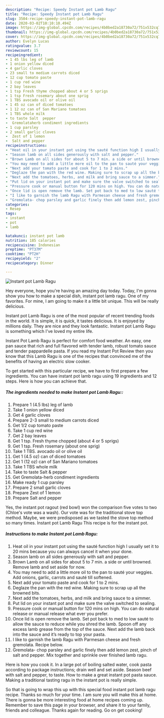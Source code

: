 ```yaml
---
description: "Recipe: Speedy Instant pot Lamb Ragu"
title: "Recipe: Speedy Instant pot Lamb Ragu"
slug: 3504-recipe-speedy-instant-pot-lamb-ragu
date: 2020-03-02T10:10:10.494Z
image: https://img-global.cpcdn.com/recipes/4b0bed2a18730a72/751x532cq70/instant-pot-lamb-ragu-recipe-main-photo.jpg
thumbnail: https://img-global.cpcdn.com/recipes/4b0bed2a18730a72/751x532cq70/instant-pot-lamb-ragu-recipe-main-photo.jpg
cover: https://img-global.cpcdn.com/recipes/4b0bed2a18730a72/751x532cq70/instant-pot-lamb-ragu-recipe-main-photo.jpg
author: Evelyn Lucas
ratingvalue: 3.7
reviewcount: 15
recipeingredient:
- 1 45 lbs leg of lamb
- 1 onion yellow diced
- 4 garlic cloves
- 23 small to medium carrots diced
- 12 cup tomato paste
- 1 cup red wine
- 2 bay leaves
- 1 tsp Fresh thyme chopped about 4 or 5 sprigs
- 1 tsp Fresh rosemary about one sprig
- 1 TBS avocado oil or olive oil
- 1 45 oz can of diced tomatoes
- 1 12 oz can of San Mariano tomatoes
- 1 TBS whole milk
- to taste Salt  pepper
-  Gremolataherb condiment ingredients
- 1 cup parsley
- 2 small garlic cloves
-  Zest of 1 lemon
-  Salt and pepper
recipeinstructions:
- "Heat oil in your instant pot using the sauté function high I usually set it to 20 mins because you can always cancel it when your done."
- "Season lamb on all sides generously with salt and pepper."
- "Brown Lamb on all sides for about 5 to 7 min. a side or until browned. Remove lamb and set aside for now."
- "You may need to add a little more oil to the pan to sauté your veggies. Add onions, garlic, carrots and sauté till softened."
- "Next add your tomato paste and cook for 1 to 2 mins."
- "Deglaze the pan with the red wine. Making sure to scrap up all the browned bits."
- "Next add the tomatoes, herbs, and milk and bring sauce to a simmer."
- "Put lid on your instant pot and make sure the valve switched to sealing."
- "Pressure cook or manual button for 120 mins on high. You can do natural release or manual release what ever you prefer."
- "Once lid is open remove the lamb. Set pot back to med to low sauté to allow the sauce to reduce while you shred the lamb. Spoon off any excess lamb grease from the top of the sauce. Next add the lamb back into the sauce and it’s ready to top your pasta."
- "I like to garnish the lamb Ragu with Parmesan cheese and fresh gremolata. Recipe below."
- "Gremolata- chop parsley and garlic finely then add lemon zest, pinch of salt and pepper. Mix together and sprinkle over finished lamb ragu."
categories:
- Resep
tags:
- instant
- pot
- lamb

katakunci: instant pot lamb
nutrition: 185 calories
recipecuisine: Indonesian
preptime: "PT37M"
cooktime: "PT2H"
recipeyield: "2"
recipecategory: Dinner

---
```



![Instant pot Lamb Ragu](https://img-global.cpcdn.com/recipes/4b0bed2a18730a72/751x532cq70/instant-pot-lamb-ragu-recipe-main-photo.jpg)

Hey everyone, hope you're having an amazing day today. Today, I'm gonna show you how to make a special dish, instant pot lamb ragu. One of my favorites. For mine, I am going to make it a little bit unique. This will be really delicious.

Instant pot Lamb Ragu is one of the most popular of recent trending foods in the world. It is simple, it is quick, it tastes delicious. It is enjoyed by millions daily. They are nice and they look fantastic. Instant pot Lamb Ragu is something which I've loved my entire life.

Instant Pot Lamb Ragu is perfect for comfort food weather. An easy, one pan sauce that rich and full flavored with tender lamb, robust tomato sauce and tender pappardelle pasta. If you read my Instant Pot Review then you know that this Lamb Ragu is one of the recipes that convinced me of the benefits of having an electric slow cooker.


To get started with this particular recipe, we have to first prepare a few ingredients. You can have instant pot lamb ragu using 19 ingredients and 12 steps. Here is how you can achieve that.

##### The ingredients needed to make Instant pot Lamb Ragu::

1. Prepare 1 (4.5 lbs) leg of lamb
1. Take 1 onion yellow diced
1. Get 4 garlic cloves
1. Prepare 2-3 small to medium carrots diced
1. Get 1/2 cup tomato paste
1. Take 1 cup red wine
1. Get 2 bay leaves
1. Get 1 tsp. Fresh thyme chopped (about 4 or 5 sprigs)
1. Get 1 tsp. Fresh rosemary (about one sprig)
1. Take 1 TBS. avocado oil or olive oil
1. Get 1 (4.5 oz) can of diced tomatoes
1. Get 1 (12 oz) can of San Mariano tomatoes
1. Take 1 TBS whole milk
1. Take to taste Salt &amp; pepper
1. Get  Gremolata-herb condiment ingredients
1. Make ready 1 cup parsley
1. Prepare 2 small garlic cloves
1. Prepare  Zest of 1 lemon
1. Prepare  Salt and pepper


Yes, the instant pot ragout (red bowl) won the comparison five votes to two (Chloe&#39;s vote was a wash). Our vote was for the traditional stove top method. Maybe, we were predisposed as we tasted the stove top method so many times. Instant pot Lamb Ragu This recipe is for the instant pot. 

##### Instructions to make Instant pot Lamb Ragu:

1. Heat oil in your instant pot using the sauté function high I usually set it to 20 mins because you can always cancel it when your done.
1. Season lamb on all sides generously with salt and pepper.
1. Brown Lamb on all sides for about 5 to 7 min. a side or until browned. Remove lamb and set aside for now.
1. You may need to add a little more oil to the pan to sauté your veggies. Add onions, garlic, carrots and sauté till softened.
1. Next add your tomato paste and cook for 1 to 2 mins.
1. Deglaze the pan with the red wine. Making sure to scrap up all the browned bits.
1. Next add the tomatoes, herbs, and milk and bring sauce to a simmer.
1. Put lid on your instant pot and make sure the valve switched to sealing.
1. Pressure cook or manual button for 120 mins on high. You can do natural release or manual release what ever you prefer.
1. Once lid is open remove the lamb. Set pot back to med to low sauté to allow the sauce to reduce while you shred the lamb. Spoon off any excess lamb grease from the top of the sauce. Next add the lamb back into the sauce and it’s ready to top your pasta.
1. I like to garnish the lamb Ragu with Parmesan cheese and fresh gremolata. Recipe below.
1. Gremolata- chop parsley and garlic finely then add lemon zest, pinch of salt and pepper. Mix together and sprinkle over finished lamb ragu.


Here is how you cook it. In a large pot of boiling salted water, cook pasta according to package instructions; drain well and set aside. Season beef with salt and pepper, to taste. How to make a great instant pot pasta sauce. Making a traditional tasting ragu in the instant pot is really simple. 

So that is going to wrap this up with this special food instant pot lamb ragu recipe. Thanks so much for your time. I am sure you will make this at home. There is gonna be more interesting food at home recipes coming up. Remember to save this page in your browser, and share it to your family, friends and colleague. Thanks again for reading. Go on get cooking!
